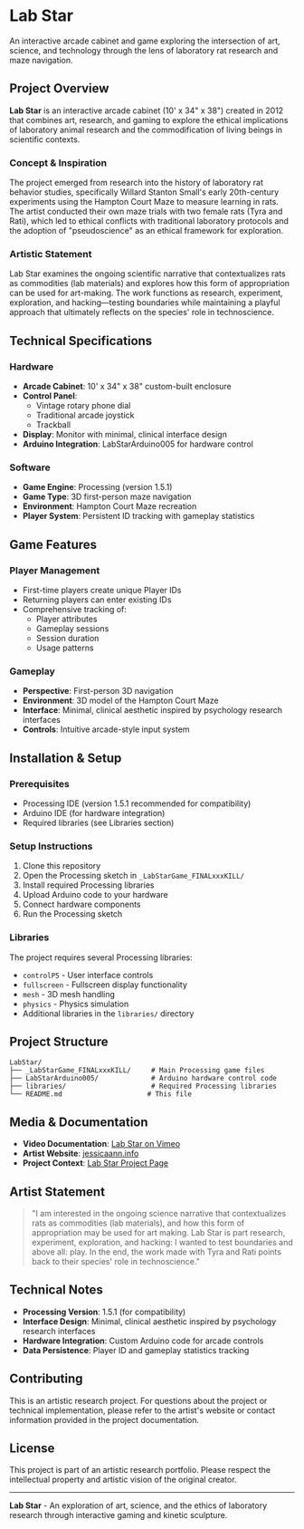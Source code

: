 # Lab Star

An interactive arcade cabinet and game exploring the intersection of art, science, and technology through the lens of laboratory rat research and maze navigation.

## Project Overview

**Lab Star** is an interactive arcade cabinet (10' x 34" x 38") created in 2012 that combines art, research, and gaming to explore the ethical implications of laboratory animal research and the commodification of living beings in scientific contexts.

### Concept & Inspiration

The project emerged from research into the history of laboratory rat behavior studies, specifically Willard Stanton Small's early 20th-century experiments using the Hampton Court Maze to measure learning in rats. The artist conducted their own maze trials with two female rats (Tyra and Rati), which led to ethical conflicts with traditional laboratory protocols and the adoption of "pseudoscience" as an ethical framework for exploration.

### Artistic Statement

Lab Star examines the ongoing scientific narrative that contextualizes rats as commodities (lab materials) and explores how this form of appropriation can be used for art-making. The work functions as research, experiment, exploration, and hacking—testing boundaries while maintaining a playful approach that ultimately reflects on the species' role in technoscience.

## Technical Specifications

### Hardware
- **Arcade Cabinet**: 10' x 34" x 38" custom-built enclosure
- **Control Panel**:
  - Vintage rotary phone dial
  - Traditional arcade joystick
  - Trackball
- **Display**: Monitor with minimal, clinical interface design
- **Arduino Integration**: LabStarArduino005 for hardware control

### Software
- **Game Engine**: Processing (version 1.5.1)
- **Game Type**: 3D first-person maze navigation
- **Environment**: Hampton Court Maze recreation
- **Player System**: Persistent ID tracking with gameplay statistics

## Game Features

### Player Management
- First-time players create unique Player IDs
- Returning players can enter existing IDs
- Comprehensive tracking of:
  - Player attributes
  - Gameplay sessions
  - Session duration
  - Usage patterns

### Gameplay
- **Perspective**: First-person 3D navigation
- **Environment**: 3D model of the Hampton Court Maze
- **Interface**: Minimal, clinical aesthetic inspired by psychology research interfaces
- **Controls**: Intuitive arcade-style input system

## Installation & Setup

### Prerequisites
- Processing IDE (version 1.5.1 recommended for compatibility)
- Arduino IDE (for hardware integration)
- Required libraries (see Libraries section)

### Setup Instructions
1. Clone this repository
2. Open the Processing sketch in `_LabStarGame_FINALxxxKILL/`
3. Install required Processing libraries
4. Upload Arduino code to your hardware
5. Connect hardware components
6. Run the Processing sketch

### Libraries
The project requires several Processing libraries:
- `controlP5` - User interface controls
- `fullscreen` - Fullscreen display functionality
- `mesh` - 3D mesh handling
- `physics` - Physics simulation
- Additional libraries in the `libraries/` directory

## Project Structure

```
LabStar/
├── _LabStarGame_FINALxxxKILL/     # Main Processing game files
├── LabStarArduino005/             # Arduino hardware control code
├── libraries/                     # Required Processing libraries
└── README.md                     # This file
```

## Media & Documentation

- **Video Documentation**: [Lab Star on Vimeo](https://player.vimeo.com/video/51833380)
- **Artist Website**: [jessicaann.info](http://jessicaann.info)
- **Project Context**: [Lab Star Project Page](http://jessicaann.xyz/lab-star/)

## Artist Statement

> "I am interested in the ongoing science narrative that contextualizes rats as commodities (lab materials), and how this form of appropriation may be used for art making. Lab Star is part research, experiment, exploration, and hacking: I wanted to test boundaries and above all: play. In the end, the work made with Tyra and Rati points back to their species' role in technoscience."

## Technical Notes

- **Processing Version**: 1.5.1 (for compatibility)
- **Interface Design**: Minimal, clinical aesthetic inspired by psychology research interfaces
- **Hardware Integration**: Custom Arduino code for arcade controls
- **Data Persistence**: Player ID and gameplay statistics tracking

## Contributing

This is an artistic research project. For questions about the project or technical implementation, please refer to the artist's website or contact information provided in the project documentation.

## License

This project is part of an artistic research portfolio. Please respect the intellectual property and artistic vision of the original creator.

---

**Lab Star** - An exploration of art, science, and the ethics of laboratory research through interactive gaming and kinetic sculpture.
